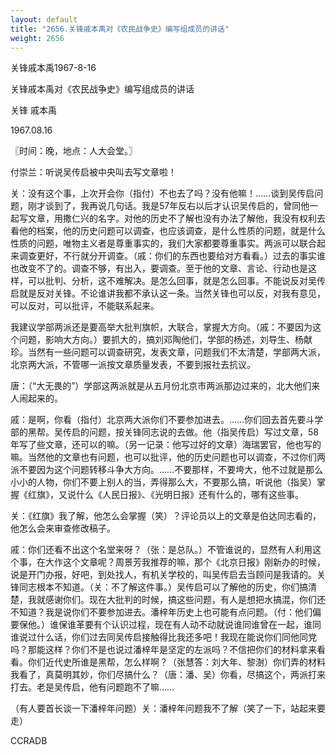 ```yaml
---
layout: default
title: "2656.关锋戚本禹对《农民战争史》编写组成员的讲话"
weight: 2656
---
```


关锋戚本禹1967-8-16

关锋戚本禹对《农民战争史》编写组成员的讲话

关锋 戚本禹

1967.08.16

〖时间：晚，地点：人大会堂。〗

付崇兰：听说吴传启被中央叫去写文章啦！

关：没有这个事，上次开会你（指付）不也去了吗？没有他嘛！……谈到吴传启问题，刚才谈到了，我再说几句话。我是57年反右以后才认识吴传启的，曾同他一起写文章，用撒仁兴的名字。对他的历史不了解也没有办法了解他，我没有权利去看他的档案，他的历史问题可以调查，也应该调查，是什么性质的问题，就是什么性质的问题，唯物主义者是尊重事实的，我们大家都要尊重事实。两派可以联合起来调查更好，不行就分开调查。（戚：你们的东西也要给对方看看。）过去的事实谁也改变不了的。调查不够，有出入，要调查。至于他的文章、言论、行动也是这样，可以批判、分析，这不难解决。是怎么回事，就是怎么回事。不能说反对吴传启就是反对关锋。不论谁讲我都不承认这一条。当然关锋也可以反，对我有意见，可以反对，可以批评，不能联系起来。

我建议学部两派还是要高举大批判旗帜，大联合，掌握大方向。（戚：不要因为这个问题，影响大方向。）要抓大的，搞刘邓陶他们，学部的杨述，刘导生、杨献珍。当然有一些问题可以调查研究，发表文章，问题我们不太清楚，学部两大派，北京两大派，不管哪一派按文章质量发表，不要到报社去抗议。

唐：（“大无畏的”）学部这两派就是从五月份北京市两派那边过来的，北大他们来人闹起来的。

戚：是啊，你看（指付）北京两大派你们不要参加进去。……你们回去首先要斗学部的黑帮。吴传启的问题，按关锋同志说的去做。他（指吴传启）写过文章，58年写了些文章，还可以的嘛。（另一记录：他写过好的文章）海瑞罢官，他也写的嘛。当然他的文章也有问题，也可以批评，他的历史问题也可以调查，不过你们两派不要因为这个问题转移斗争大方向。……不要那样，不要垮大，他不过就是那么小小的人物，你们不要上别人的当，弄得那么大，不要那么搞，听说他（指吴）掌握《红旗》，又说什么《人民日报》、《光明日报》还有什么的，哪有这些事。

关：《红旗》我了解，他怎么会掌握（笑）？评论员以上的文章是伯达同志看的，他怎么会来审查修改稿子。

戚：你们还看不出这个名堂来呀？（张：是总队。）不管谁说的，显然有人利用这个事，在大作这个文章呢？周景芳我推荐的嘛，那个《北京日报》刚新办的时候，说是开门办报，好吧，到处找人，有机关学校的，叫吴传启去当顾问是我请的。关锋同志根本不知道。（关：不了解这件事。）吴传启可以了解他的历史，你们搞清楚，我就感谢你们。现在大批判的时候，搞这些问题，有人是想把水搞混，你们还不知道？我是说你们不要参加进去。潘梓年历史上也可能有点问题。（付：他们偏要保他。）谁保谁革要有个认识过程，现在有人动不动就说谁同谁曾在一起，谁同谁说过什么话，你们过去同吴传启接触得比我还多吧！我现在能说你们同他同党吗？那能这样？你们不是也说过潘梓年是坚定的左派吗？不信把你们的材料拿来看看。你们近代史所谁是黑帮，怎么样啊？（张慧答：刘大年、黎澍）你们弄的材料我看了，真莫明其妙，你们尽搞什么？（唐：潘、吴）你看，尽搞这个，两派打来打去。老是吴传启，他有问题跑不了嘛……

（有人要首长谈一下潘梓年问题）关：潘梓年问题我不了解（笑了一下，站起来要走）

CCRADB

